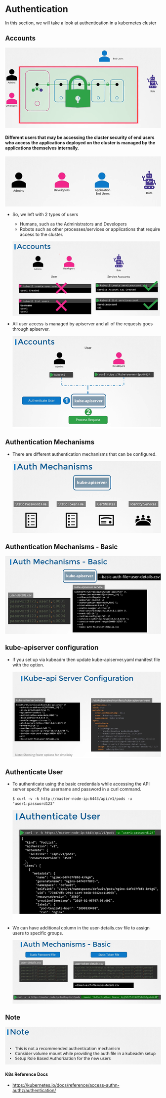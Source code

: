 # Authentication
  
  
In this section, we will take a look at authentication in a kubernetes cluster

## Accounts

  ![auth1](../../images/auth1.PNG)
  
#### Different users that may be accessing the cluster security of end users who access the applications deployed on the cluster is managed by the applications themselves internally.

 ![acc1](../../images/acc1.PNG)
 
- So, we left with 2 types of users
  - Humans, such as the Administrators and Developers
  - Robots such as other processes/services or applications that require access to the cluster.
  

  ![acc2](../../images/acc2.PNG)
  
- All user access is managed by apiserver and all of the requests goes through apiserver.
 
  ![acc3](../../images/acc3.PNG)
  
## Authentication Mechanisms
- There are different authentication mechanisms that can be configured.

  ![auth2](../../images/auth2.PNG)
  
## Authentication Mechanisms - Basic
  
  ![auth3](../../images/auth3.PNG)
  
## kube-apiserver configuration
- If you set up via kubeadm then update kube-apiserver.yaml manifest file with the option.
  
  ![auth4](../../images/auth4.PNG)
  
## Authenticate User

- To authenticate using the basic credentials while accessing the API server specify the username and password in a curl command.
  ```
  $ curl -v -k http://master-node-ip:6443/api/v1/pods -u "user1:password123"
  ```
  ![auth5](../../images/auth5.PNG)
  
- We can have additional column in the user-details.csv file to assign users to specific groups.

  ![auth6](../../images/auth6.PNG)
  
## Note
 
 ![note](../../images/note.PNG)
  
  
#### K8s Reference Docs
- https://kubernetes.io/docs/reference/access-authn-authz/authentication/ 
  
  
